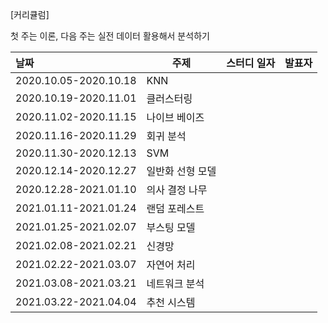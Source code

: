 [커리큘럼]

첫 주는 이론, 다음 주는 실전 데이터 활용해서 분석하기

| 날짜                    | 주제                                    | 스터디 일자 | 발표자 |
| :--------------------- | ---------------------------------------- | --------------------- |--------------- |
| 2020.10.05-2020.10.18 | KNN | | |
| 2020.10.19-2020.11.01 | 클러스터링 | | |
| 2020.11.02-2020.11.15 | 나이브 베이즈 | | |
| 2020.11.16-2020.11.29 | 회귀 분석 | | |
| 2020.11.30-2020.12.13 | SVM | | |
| 2020.12.14-2020.12.27 | 일반화 선형 모델 | | |
| 2020.12.28-2021.01.10 | 의사 결정 나무 | | |
| 2021.01.11-2021.01.24 | 랜덤 포레스트 | | |
| 2021.01.25-2021.02.07 | 부스팅 모델 | | |
| 2021.02.08-2021.02.21 | 신경망 | | |
| 2021.02.22-2021.03.07 | 자연어 처리 | | |
| 2021.03.08-2021.03.21 | 네트워크 분석 | | | 
| 2021.03.22-2021.04.04 | 추천 시스템 | | |
